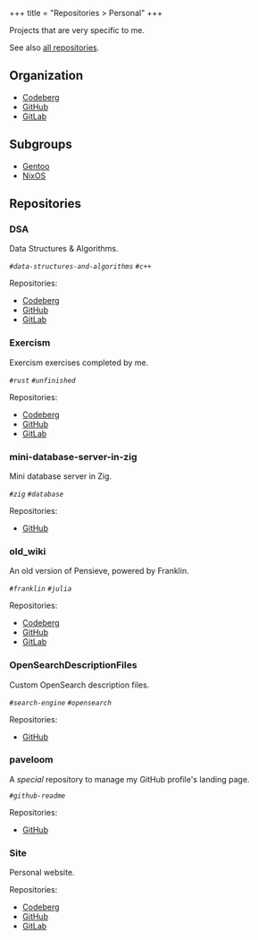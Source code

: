 +++
title = "Repositories > Personal"
+++

Projects that are very specific to me.

See also [all repositories](@/notes/Repositories/_index.md).

## Organization

- [Codeberg](https://codeberg.org/paveloom)
- [GitHub](https://github.com/paveloom)
- [GitLab](https://gitlab.com/paveloom-g/personal)

## Subgroups

- [Gentoo](@/notes/Repositories/Personal/Gentoo.md)
- [NixOS](@/notes/Repositories/Personal/NixOS.md)

## Repositories

### DSA

Data Structures & Algorithms.

*`#data-structures-and-algorithms` `#c++`*

Repositories:

- [Codeberg](https://codeberg.org/paveloom/DSA)
- [GitHub](https://github.com/paveloom/DSA)
- [GitLab](https://gitlab.com/paveloom-g/personal/DSA)

### Exercism

Exercism exercises completed by me.

*`#rust` `#unfinished`*

Repositories:

- [Codeberg](https://codeberg.org/paveloom/Exercism)
- [GitHub](https://github.com/paveloom/Exercism)
- [GitLab](https://gitlab.com/paveloom-g/personal/Exercism)

### mini-database-server-in-zig

Mini database server in Zig.

*`#zig` `#database`*

Repositories:

- [GitHub](https://github.com/paveloom/mini-database-server-in-zig)

### old_wiki

An old version of Pensieve, powered by Franklin.

*`#franklin` `#julia`*

Repositories:

- [Codeberg](https://codeberg.org/paveloom/old_wiki)
- [GitHub](https://github.com/paveloom/old_wiki)
- [GitLab](https://gitlab.com/paveloom-g/personal/old_wiki)

### OpenSearchDescriptionFiles

Custom OpenSearch description files.

*`#search-engine` `#opensearch`*

Repositories:

- [GitHub](https://github.com/paveloom/OpenSearchDescriptionFiles)

### paveloom

A *special* repository to manage my GitHub profile's landing page.

*`#github-readme`*

Repositories:

- [GitHub](https://github.com/paveloom/paveloom)

### Site

Personal website.

Repositories:

- [Codeberg](https://codeberg.org/paveloom/paveloom.dev)
- [GitHub](https://github.com/paveloom/paveloom.dev)
- [GitLab](https://gitlab.com/paveloom-g/personal/site)
